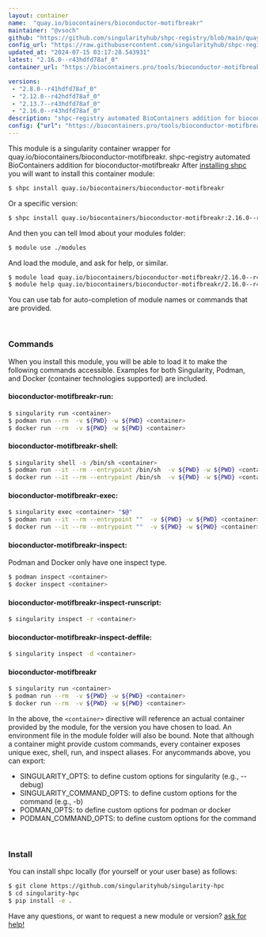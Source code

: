 ```yaml
---
layout: container
name:  "quay.io/biocontainers/bioconductor-motifbreakr"
maintainer: "@vsoch"
github: "https://github.com/singularityhub/shpc-registry/blob/main/quay.io/biocontainers/bioconductor-motifbreakr/container.yaml"
config_url: "https://raw.githubusercontent.com/singularityhub/shpc-registry/main/quay.io/biocontainers/bioconductor-motifbreakr/container.yaml"
updated_at: "2024-07-15 03:17:28.543931"
latest: "2.16.0--r43hdfd78af_0"
container_url: "https://biocontainers.pro/tools/bioconductor-motifbreakr"

versions:
 - "2.8.0--r41hdfd78af_0"
 - "2.12.0--r42hdfd78af_0"
 - "2.13.7--r43hdfd78af_0"
 - "2.16.0--r43hdfd78af_0"
description: "shpc-registry automated BioContainers addition for bioconductor-motifbreakr"
config: {"url": "https://biocontainers.pro/tools/bioconductor-motifbreakr", "maintainer": "@vsoch", "description": "shpc-registry automated BioContainers addition for bioconductor-motifbreakr", "latest": {"2.16.0--r43hdfd78af_0": "sha256:25ad1270f91e3d8e34f001b1beb7e06b4cec88ea56daa498d719320dfc672b2f"}, "tags": {"2.8.0--r41hdfd78af_0": "sha256:9077d4d6af8a4e5ed478361d845a49160576f11bc0497393ae06400df86a6552", "2.12.0--r42hdfd78af_0": "sha256:f78e11632dd2a8879daf2135e0ccb4dab1754ce02d928c727e0ee676c197bf25", "2.13.7--r43hdfd78af_0": "sha256:4303bb80ccd00ffa701f4d57deec609be1d8d28c53c40c9108753210ac519fec", "2.16.0--r43hdfd78af_0": "sha256:25ad1270f91e3d8e34f001b1beb7e06b4cec88ea56daa498d719320dfc672b2f"}, "docker": "quay.io/biocontainers/bioconductor-motifbreakr"}
---
```


This module is a singularity container wrapper for quay.io/biocontainers/bioconductor-motifbreakr.
shpc-registry automated BioContainers addition for bioconductor-motifbreakr
After [installing shpc](#install) you will want to install this container module:


```bash
$ shpc install quay.io/biocontainers/bioconductor-motifbreakr
```

Or a specific version:

```bash
$ shpc install quay.io/biocontainers/bioconductor-motifbreakr:2.16.0--r43hdfd78af_0
```

And then you can tell lmod about your modules folder:

```bash
$ module use ./modules
```

And load the module, and ask for help, or similar.

```bash
$ module load quay.io/biocontainers/bioconductor-motifbreakr/2.16.0--r43hdfd78af_0
$ module help quay.io/biocontainers/bioconductor-motifbreakr/2.16.0--r43hdfd78af_0
```

You can use tab for auto-completion of module names or commands that are provided.

<br>

### Commands

When you install this module, you will be able to load it to make the following commands accessible.
Examples for both Singularity, Podman, and Docker (container technologies supported) are included.

#### bioconductor-motifbreakr-run:

```bash
$ singularity run <container>
$ podman run --rm  -v ${PWD} -w ${PWD} <container>
$ docker run --rm  -v ${PWD} -w ${PWD} <container>
```

#### bioconductor-motifbreakr-shell:

```bash
$ singularity shell -s /bin/sh <container>
$ podman run --it --rm --entrypoint /bin/sh  -v ${PWD} -w ${PWD} <container>
$ docker run --it --rm --entrypoint /bin/sh  -v ${PWD} -w ${PWD} <container>
```

#### bioconductor-motifbreakr-exec:

```bash
$ singularity exec <container> "$@"
$ podman run --it --rm --entrypoint ""  -v ${PWD} -w ${PWD} <container> "$@"
$ docker run --it --rm --entrypoint ""  -v ${PWD} -w ${PWD} <container> "$@"
```

#### bioconductor-motifbreakr-inspect:

Podman and Docker only have one inspect type.

```bash
$ podman inspect <container>
$ docker inspect <container>
```

#### bioconductor-motifbreakr-inspect-runscript:

```bash
$ singularity inspect -r <container>
```

#### bioconductor-motifbreakr-inspect-deffile:

```bash
$ singularity inspect -d <container>
```



#### bioconductor-motifbreakr

```bash
$ singularity run <container>
$ podman run --rm  -v ${PWD} -w ${PWD} <container>
$ docker run --rm  -v ${PWD} -w ${PWD} <container>
```


In the above, the `<container>` directive will reference an actual container provided
by the module, for the version you have chosen to load. An environment file in the
module folder will also be bound. Note that although a container
might provide custom commands, every container exposes unique exec, shell, run, and
inspect aliases. For anycommands above, you can export:

 - SINGULARITY_OPTS: to define custom options for singularity (e.g., --debug)
 - SINGULARITY_COMMAND_OPTS: to define custom options for the command (e.g., -b)
 - PODMAN_OPTS: to define custom options for podman or docker
 - PODMAN_COMMAND_OPTS: to define custom options for the command

<br>

### Install

You can install shpc locally (for yourself or your user base) as follows:

```bash
$ git clone https://github.com/singularityhub/singularity-hpc
$ cd singularity-hpc
$ pip install -e .
```

Have any questions, or want to request a new module or version? [ask for help!](https://github.com/singularityhub/singularity-hpc/issues)